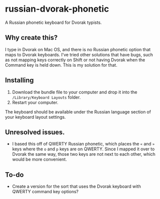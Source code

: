 # russian-dvorak-phonetic
A Russian phonetic keyboard for Dvorak typists.

## Why create this?

I type in Dvorak on Mac OS, and there is no Russian phonetic option that maps to Dvorak keyboards. I've tried other solutions that have bugs, such as not mapping keys correctly on Shift or not having Dvorak when the Command key is held down. This is my solution for that.

## Installing

1. Download the bundle file to your computer and drop it into the `/Library/Keyboard Layouts` folder. 
2. Restart your computer.

The keyboard should be available under the Russian language section of your keyboard layout settings.


## Unresolved issues.
* I based this off of QWERTY Russian phonetic, which places the `«` and `»` keys where the `o` and `p` keys are on QWERTY. Since I mapped it over to Dvorak the same way, those two keys are not next to each other, which would be more convenient.

## To-do
* Create a version for the sort that uses the Dvorak keyboard with QWERTY command key options?
